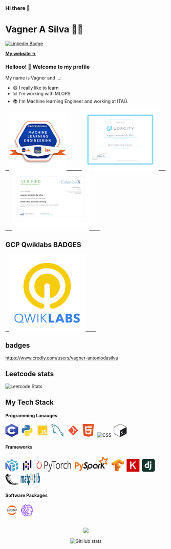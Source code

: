 ### Hi there 👋

<!--
**vagnerasilva/vagnerasilva** is a ✨ _special_ ✨ repository because its `README.md` (this file) appears on your GitHub profile.

Here are some ideas to get you started:

- 🔭 I’m currently working on ...
- 🌱 I’m currently learning ...
- 👯 I’m looking to collaborate on ...
- 🤔 I’m looking for help with ...
- 💬 Ask me about ...
- 📫 How to reach me: ...
- 😄 Pronouns: ...
- ⚡ Fun fact: ...
-->


# Vagner A Silva :man_technologist:

[![Linkedin Badge](https://img.shields.io/badge/-LinkedIn-blue?style=flat-square&logo=Linkedin&logoColor=white&link=https://www.linkedin.com/in/jrmarcelo/)](https://www.linkedin.com/in/vagnerasilva/)

**[My website &rarr;](https://vagnerasilva.github.io/portifolio_mle/)**

### Hellooo! 👋 Welcome to my profile

My name is Vagner and ...:

 - 😄 I really like to learn
 - 📊 I'm working with MLOPS
 - 📚 I'm Machine learning Engineer and working at ITAÚ.

 
 <a href="https://lnkd.in/diQmaUYY"> &ensp; 
   <img width = "180px" src = "https://github.com/vagnerasilva/portifolio_certificates/blob/master/badge_MLE.png"> &ensp; &ensp; &ensp;
</a>
<a href="https://github.com/vagnerasilva/portifolio_certificates/blob/master/20200916_Udacity%20Nanodegre%20Machine%20Learning%20Enginner.pdf"> &ensp; 
   <img width = "240px" src = "https://github.com/vagnerasilva/portifolio_certificates/blob/master/udacity.png"> &ensp; &ensp; &ensp;
</a>
 <a href="https://courses.edx.org/certificates/3518df139b014ceb8114ecb2dd54dd39"> &ensp; 
   <img width = "240px" src = "https://github.com/vagnerasilva/portifolio_certificates/blob/master/columbia.png"> &ensp; &ensp; &ensp;
</a>
 
## GCP Qwiklabs BADGES

</a>
 <a href="https://www.qwiklabs.com/public_profiles/9531b275-0de1-4007-aad9-c4f776872faf"> &ensp; 
   <img width = "240px" src = "https://github.com/vagnerasilva/vagnerasilva/blob/master/icons/Qwiklabs.png"> &ensp; &ensp; &ensp;
</a> 

## badges
https://www.credly.com/users/vagner-antoniodasilva

 
## Leetcode stats

![Leetcode Stats](https://leetcard.jacoblin.cool/vagnerantoniodasilva?theme=dark&&ext=activity)



<!--Skills Section-->
## My Tech Stack
<p align="left">
	<h4> Programming Lanauges</h4><p>
	<img src="https://github.com/vagnerasilva/vagnerasilva/blob/master/icons/c.svg" alt="C" width="40" height="40" />&nbsp;
	<img src="https://github.com/PKief/vscode-material-icon-theme/blob/main/icons/python.svg" alt="python" width="40" height="40" />&nbsp;
	<img src="https://github.com/PKief/vscode-material-icon-theme/blob/main/icons/javascript.svg" alt="javascript" width="40" height="40" />&nbsp;
	<img src="https://github.com/vagnerasilva/vagnerasilva/blob/master/icons/mysql.svg" alt="SQL" width="40" height="40" />&nbsp;
	<img src="https://github.com/vagnerasilva/vagnerasilva/blob/master/icons/git.svg" alt="Git" width="40" height="40" />&nbsp;
	<img src="https://github.com/vagnerasilva/vagnerasilva/blob/master/icons/html.svg" alt="HTML" width="40" height="40" />&nbsp;
	<img src="https://github.com/vagnerasilva/vagnerasilva/blob/master/icons/css.svg" alt="CSS" width="40" height="40" />&nbsp;
	<img src="https://github.com/vagnerasilva/vagnerasilva/blob/master/icons/bash1.svg" alt="Bash" width="40" height="40" />&nbsp;</p>
	<h4> Frameworks</h4><p>
	<img src="https://github.com/vagnerasilva/vagnerasilva/blob/master/icons/numpy.svg" alt="Numpy" width="40" height="40" />&nbsp;
	<img src="https://github.com/vagnerasilva/vagnerasilva/blob/master/icons/pandas.svg" alt="Pandas" width="40" height="40" />&nbsp;	
	<img src="https://github.com/vagnerasilva/vagnerasilva/blob/master/icons/pytorch.png" alt="PyTorch" width="110" height="35" />&nbsp;
	<img src="https://github.com/vagnerasilva/vagnerasilva/blob/master/icons/pyspark.png" alt="PySpark" width="110" height="50" />&nbsp;
	<img src="https://github.com/vagnerasilva/vagnerasilva/blob/master/icons/tensorflow-tf.svg" alt="TensorFlow" width="40" height="40" />&nbsp;
	<img src="https://github.com/vagnerasilva/vagnerasilva/blob/master/icons/keras.svg" alt="Keras" width="40" height="40" />&nbsp;
	<img src="https://github.com/vagnerasilva/vagnerasilva/blob/master/icons/django.svg" alt="Django" width="40" height="40" />&nbsp;
	<img src="https://github.com/vagnerasilva/vagnerasilva/blob/master/icons/flask.svg" alt="Flask" width="40" height="40" />&nbsp;
	<img src="https://github.com/vagnerasilva/vagnerasilva/blob/master/icons/matplotlib.svg" alt="Matplotlib" width="60" height="40" />&nbsp;</p>
	<h4>Software Packages</h4><p>
	<img src="https://github.com/vagnerasilva/vagnerasilva/blob/master/icons/jupyter.png" alt="Jupyter" width="40" height="40" />&nbsp;
	<img src="https://github.com/vagnerasilva/vagnerasilva/blob/master/icons/sagemaker.png" alt="Sagemaker" width="40" height="40" />&nbsp;
	</p>
</p><br>
<!--Connect Section-->


<div align="center">
  <a href="https://github.com/utomoreza">
    <img src="https://github-readme-stats.vercel.app/api/top-langs/?username=vagnerasilva&theme=radical&hide=glsl,python" />
  </a>
</div>

<div align="center">

![GitHub stats](https://github-readme-stats.vercel.app/api?username=vagnerasilva&count_private=true&show_icons=true&title_color=f6bd4b&bg_color=000000&icon_color=f6bd4b&border_color=f6bd4b&text_color=fef9ff&hide_title=true)

</div>
